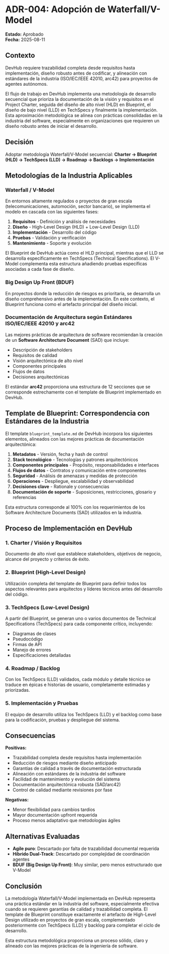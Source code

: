 # ADR-004: Adopción de Waterfall/V-Model

**Estado:** Aprobado  
**Fecha:** 2025-08-11

## Contexto
DevHub requiere trazabilidad completa desde requisitos hasta implementación, diseño robusto antes de codificar, y alineación con estándares de la industria (ISO/IEC/IEEE 42010, arc42) para proyectos de agentes autónomos.

El flujo de trabajo en DevHub implementa una metodología de desarrollo secuencial que prioriza la documentación de la visión y requisitos en el Project Charter, seguida del diseño de alto nivel (HLD) en Blueprint, el diseño de bajo nivel (LLD) en TechSpecs y finalmente la implementación. Esta aproximación metodológica se alinea con prácticas consolidadas en la industria del software, especialmente en organizaciones que requieren un diseño robusto antes de iniciar el desarrollo.

## Decisión
Adoptar metodología Waterfall/V-Model secuencial:
**Charter → Blueprint (HLD) → TechSpecs (LLD) → Roadmap → Backlogs → Implementación**

## Metodologías de la Industria Aplicables

### Waterfall / V-Model
En entornos altamente regulados o proyectos de gran escala (telecomunicaciones, automoción, sector bancario), se implementa el modelo en cascada con las siguientes fases:

1. **Requisitos** - Definición y análisis de necesidades
2. **Diseño** - High-Level Design (HLD) + Low-Level Design (LLD)
3. **Implementación** - Desarrollo del código
4. **Pruebas** - Validación y verificación
5. **Mantenimiento** - Soporte y evolución

El Blueprint de DevHub actúa como el HLD principal, mientras que el LLD se desarrolla específicamente en TechSpecs (Technical Specifications). El V-Model complementa esta estructura añadiendo pruebas específicas asociadas a cada fase de diseño.

### Big Design Up Front (BDUF)
En proyectos donde la reducción de riesgos es prioritaria, se desarrolla un diseño comprehensivo antes de la implementación. En este contexto, el Blueprint funciona como el artefacto principal del diseño inicial.

### Documentación de Arquitectura según Estándares ISO/IEC/IEEE 42010 y arc42
Las mejores prácticas de arquitectura de software recomiendan la creación de un **Software Architecture Document** (SAD) que incluye:

- Descripción de stakeholders
- Requisitos de calidad  
- Visión arquitectónica de alto nivel
- Componentes principales
- Flujos de datos
- Decisiones arquitectónicas

El estándar **arc42** proporciona una estructura de 12 secciones que se corresponde estrechamente con el template de Blueprint implementado en DevHub.

## Template de Blueprint: Correspondencia con Estándares de la Industria

El template `blueprint_template.md` de DevHub incorpora los siguientes elementos, alineados con las mejores prácticas de documentación arquitectónica:

1. **Metadatos** - Versión, fecha y hash de control
2. **Stack tecnológico** - Tecnologías y patrones arquitectónicos
3. **Componentes principales** - Propósito, responsabilidades e interfaces
4. **Flujos de datos** - Contratos y comunicación entre componentes
5. **Seguridad** - Análisis de amenazas y medidas de protección
6. **Operaciones** - Despliegue, escalabilidad y observabilidad
7. **Decisiones clave** - Rationale y consecuencias
8. **Documentación de soporte** - Suposiciones, restricciones, glosario y referencias

Esta estructura corresponde al 100% con los requerimientos de los Software Architecture Documents (SAD) utilizados en la industria.

## Proceso de Implementación en DevHub

### 1. Charter / Visión y Requisitos
Documento de alto nivel que establece stakeholders, objetivos de negocio, alcance del proyecto y criterios de éxito.

### 2. Blueprint (High-Level Design)
Utilización completa del template de Blueprint para definir todos los aspectos relevantes para arquitectos y líderes técnicos antes del desarrollo del código.

### 3. TechSpecs (Low-Level Design)
A partir del Blueprint, se generan uno o varios documentos de Technical Specifications (TechSpecs) para cada componente crítico, incluyendo:

- Diagramas de clases
- Pseudocódigo
- Firmas de API
- Manejo de errores
- Especificaciones detalladas

### 4. Roadmap / Backlog
Con los TechSpecs (LLD) validados, cada módulo y detalle técnico se traduce en épicas e historias de usuario, completamente estimadas y priorizadas.

### 5. Implementación y Pruebas
El equipo de desarrollo utiliza los TechSpecs (LLD) y el backlog como base para la codificación, pruebas y despliegue del sistema.

## Consecuencias

**Positivas:**
+ Trazabilidad completa desde requisitos hasta implementación
+ Reducción de riesgos mediante diseño anticipado  
+ Garantías de calidad a través de documentación estructurada
+ Alineación con estándares de la industria del software
+ Facilidad de mantenimiento y evolución del sistema
+ Documentación arquitectónica robusta (SAD/arc42)
+ Control de calidad mediante revisiones por fase

**Negativas:**
- Menor flexibilidad para cambios tardíos
- Mayor documentación upfront requerida  
- Proceso menos adaptativo que metodologías ágiles

## Alternativas Evaluadas
- **Agile puro**: Descartado por falta de trazabilidad documental requerida
- **Híbrido Dual-Track**: Descartado por complejidad de coordinación agentes
- **BDUF (Big Design Up Front)**: Muy similar, pero menos estructurado que V-Model

## Conclusión
La metodología Waterfall/V-Model implementada en DevHub representa una práctica estándar en la industria del software, especialmente efectiva cuando se requieren garantías de calidad y trazabilidad completa. El template de Blueprint constituye exactamente el artefacto de High-Level Design utilizado en proyectos de gran escala, complementado posteriormente con TechSpecs (LLD) y backlog para completar el ciclo de desarrollo.

Esta estructura metodológica proporciona un proceso sólido, claro y alineado con las mejores prácticas de la ingeniería de software.

